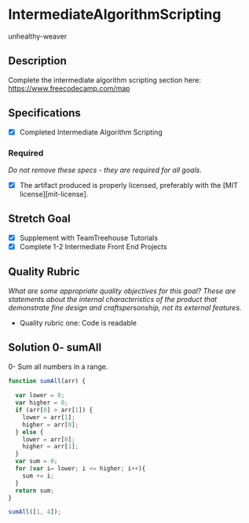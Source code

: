 # IntermediateAlgorithmScripting
unhealthy-weaver

## Description

Complete the intermediate algorithm scripting section here:
https://www.freecodecamp.com/map


## Specifications

- [x] Completed Intermediate Algorithm Scripting 

### Required

_Do not remove these specs - they are required for all goals_.

- [x] The artifact produced is properly licensed, preferably with the [MIT license][mit-license].

## Stretch Goal

- [x] Supplement with TeamTreehouse Tutorials 
- [x] Complete 1-2 Intermediate Front End Projects 

## Quality Rubric

_What are some appropriate quality objectives for this goal? These are statements about the internal characteristics of the product that demonstrate fine design and craftspersonship, not its external features._

- Quality rubric one: Code is readable

## Solution 0- sumAll
0- Sum all numbers in a range.
```javascript
function sumAll(arr) {
  
  var lower = 0;
  var higher = 0;
  if (arr[0] > arr[1]) {
    lower = arr[1];
    higher = arr[0];
  } else {
    lower = arr[0];
    higher = arr[1];
  }
  var sum = 0;
  for (var i= lower; i <= higher; i++){
    sum += i;
  }
  return sum;
}

sumAll([1, 4]);
```


